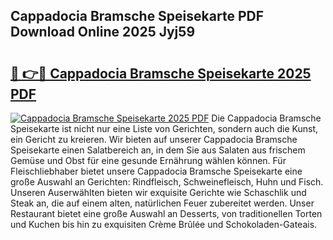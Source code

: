 ## Cappadocia Bramsche Speisekarte PDF Download Online 2025 Jyj59

# <h2><a href="http://gc7azf.nevu.top/?p=Cappadocia+Bramsche+Speisekarte">🔗 👉🔴 Cappadocia Bramsche Speisekarte 2025 PDF</a></h2>

[![Cappadocia Bramsche Speisekarte 2025 PDF](https://i.imgur.com/dBaPXMq.png)](http://gc7azf.nevu.top/?p=Cappadocia+Bramsche+Speisekarte)
Die Cappadocia Bramsche Speisekarte ist nicht nur eine Liste von Gerichten, sondern auch die Kunst, ein Gericht zu kreieren. Wir bieten auf unserer Cappadocia Bramsche Speisekarte einen Salatbereich an, in dem Sie aus Salaten aus frischem Gemüse und Obst für eine gesunde Ernährung wählen können. Für Fleischliebhaber bietet unsere Cappadocia Bramsche Speisekarte eine große Auswahl an Gerichten: Rindfleisch, Schweinefleisch, Huhn und Fisch. Unseren Auserwählten bieten wir exquisite Gerichte wie Schaschlik und Steak an, die auf einem alten, natürlichen Feuer zubereitet werden. Unser Restaurant bietet eine große Auswahl an Desserts, von traditionellen Torten und Kuchen bis hin zu exquisiten Crème Brûlée und Schokoladen-Gateais.
